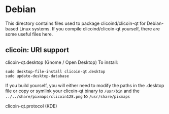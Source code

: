 
Debian
====================
This directory contains files used to package clicoind/clicoin-qt
for Debian-based Linux systems. If you compile clicoind/clicoin-qt yourself, there are some useful files here.

## clicoin: URI support ##


clicoin-qt.desktop  (Gnome / Open Desktop)
To install:

	sudo desktop-file-install clicoin-qt.desktop
	sudo update-desktop-database

If you build yourself, you will either need to modify the paths in
the .desktop file or copy or symlink your clicoin-qt binary to `/usr/bin`
and the `../../share/pixmaps/clicoin128.png` to `/usr/share/pixmaps`

clicoin-qt.protocol (KDE)

